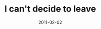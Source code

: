 ---
layout: base.njk
title : 'I can&#39;t decide to leave' 
view_title : 'I can&#39;t decide to leave' 
year : '2011' 
date : '2011-02-02' 
img_file : '/drawing/icantdecidetoleave.png' 
html_file : 'icantdecidetoleave' 
next_html : '.html' 
year_order : '1' 
permalink : "title/{{html_file}}.html"
---